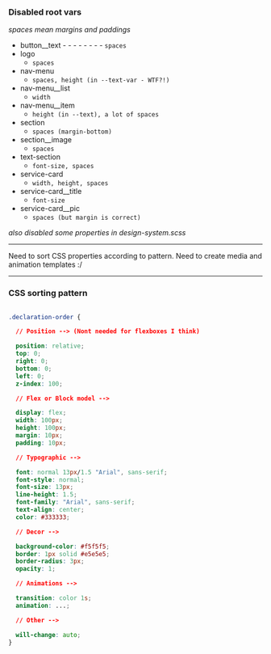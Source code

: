 ### Disabled root vars

_spaces mean margins and paddings_

+ button__text  - - - - - - - - `spaces`
+ logo                  
    - `spaces`
+ nav-menu              
    - `spaces, height (in --text-var - WTF?!)`
+ nav-menu__list        
    - `width`
+ nav-menu__item        
    - `height (in --text), a lot of spaces`
+ section               
    - `spaces (margin-bottom)`
+ section__image        
    - `spaces`
+ text-section          
    - `font-size, spaces`
+ service-card          
    - `width, height, spaces`
+ service-card__title   
    - `font-size`
+ service-card__pic     
    - `spaces (but margin is correct)`

_also disabled some properties in design-system.scss_

---

Need to sort CSS properties according to pattern. Need to create media and animation templates :/

---

### CSS sorting pattern

```CSS

.declaration-order {

  // Position --> (Nont needed for flexboxes I think)

  position: relative;
  top: 0;
  right: 0;
  bottom: 0;
  left: 0;
  z-index: 100;

  // Flex or Block model -->

  display: flex;
  width: 100px;
  height: 100px;
  margin: 10px;
  padding: 10px;

  // Typographic -->

  font: normal 13px/1.5 "Arial", sans-serif;
  font-style: normal;
  font-size: 13px;
  line-height: 1.5;
  font-family: "Arial", sans-serif;
  text-align: center;
  color: #333333;

  // Decor -->

  background-color: #f5f5f5;
  border: 1px solid #e5e5e5;
  border-radius: 3px;
  opacity: 1;

  // Animations -->

  transition: color 1s;
  animation: ...;

  // Other -->

  will-change: auto;
}

```